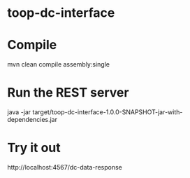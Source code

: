 # toop-dc-interface

# Compile
mvn clean compile assembly:single

# Run the REST server
java -jar target/toop-dc-interface-1.0.0-SNAPSHOT-jar-with-dependencies.jar

# Try it out
http://localhost:4567/dc-data-response
